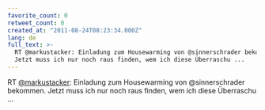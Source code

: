 ```yaml
---
favorite_count: 0
retweet_count: 0
created_at: "2011-08-24T08:23:34.000Z"
lang: de
full_text: >-
  RT @markustacker: Einladung zum Housewarming von @sinnerschrader bekommen.
  Jetzt muss ich nur noch raus finden, wem ich diese Überraschu ...
---
```


RT [@markustacker](https://twitter.com/markustacker): Einladung zum Housewarming
von @sinnerschrader bekommen. Jetzt muss ich nur noch raus finden, wem ich diese
Überraschu ...
